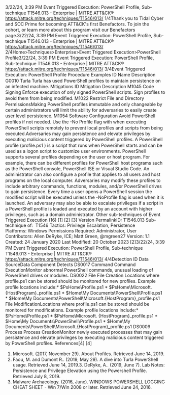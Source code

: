 3/22/24, 3:39 PM Event Triggered Execution: PowerShell Proﬁle, Sub-technique T1546.013 - Enterprise | MITRE ATT&CK®
https://attack.mitre.org/techniques/T1546/013/ 1/4Thank you to Tidal Cyber and SOC Prime for becoming ATT&CK's ﬁrst Benefactors. To join the cohort, or learn more about this program visit our
Benefactors page.3/22/24, 3:39 PM Event Triggered Execution: PowerShell Proﬁle, Sub-technique T1546.013 - Enterprise | MITRE ATT&CK®
https://attack.mitre.org/techniques/T1546/013/ 2/4Home>Techniques>Enterprise>Event Triggered Execution>PowerShell Proﬁle3/22/24, 3:39 PM Event Triggered Execution: PowerShell Proﬁle, Sub-technique T1546.013 - Enterprise | MITRE ATT&CK®
https://attack.mitre.org/techniques/T1546/013/ 3/4Event Triggered Execution: PowerShell Proﬁle
Procedure Examples
ID Name Description
G0010 Turla Turla has used PowerShell proﬁles to maintain persistence on an infected machine.
Mitigations
ID Mitigation Description
M1045 Code Signing Enforce execution of only signed PowerShell scripts. Sign proﬁles to avoid them from being
modiﬁed.
M1022 Restrict File and Directory
PermissionsMaking PowerShell proﬁles immutable and only changeable by certain administrators will limit
the ability for adversaries to easily create user level persistence.
M1054 Software Conﬁguration Avoid PowerShell proﬁles if not needed. Use the -No Proﬁle ﬂag with when executing PowerShell
scripts remotely to prevent local proﬁles and scripts from being executed.Adversaries may gain persistence and elevate privileges by executing malicious content triggered by PowerShell proﬁles. A PowerShell
proﬁle (profile.ps1 ) is a script that runs when PowerShell starts and can be used as a logon script to customize user environments.
PowerShell supports several proﬁles depending on the user or host program. For example, there can be different proﬁles for PowerShell host
programs such as the PowerShell console, PowerShell ISE or Visual Studio Code. An administrator can also conﬁgure a proﬁle that applies
to all users and host programs on the local computer. 
Adversaries may modify these proﬁles to include arbitrary commands, functions, modules, and/or PowerShell drives to gain persistence.
Every time a user opens a PowerShell session the modiﬁed script will be executed unless the -NoProfile ﬂag is used when it is launched. 
An adversary may also be able to escalate privileges if a script in a PowerShell proﬁle is loaded and executed by an account with higher
privileges, such as a domain administrator. Other sub-techniques of Event Triggered Execution (16)
[1]
[2]
[3]
Version PermalinkID: T1546.013
Sub-technique of:  T1546
 
Tactics: Privilege Escalation, Persistence
 
Platforms: Windows
 
Permissions Required: Administrator, User
Contributors: Allen DeRyke, ICE; Matt Green, @mgreen27
Version: 1.1
Created: 24 January 2020
Last Modiﬁed: 20 October 2023
[2]3/22/24, 3:39 PM Event Triggered Execution: PowerShell Proﬁle, Sub-technique T1546.013 - Enterprise | MITRE ATT&CK®
https://attack.mitre.org/techniques/T1546/013/ 4/4Detection
ID Data SourceData Component Detects
DS0017 Command Command
ExecutionMonitor abnormal PowerShell commands, unusual loading of PowerShell drives or modules.
DS0022 File File Creation Locations where profile.ps1 can be stored should be monitored for new proﬁles. 
Example proﬁle locations include:\* $PsHome\Profile.ps1 \* $PsHome\Microsoft.
{HostProgram}\_profile.ps1 \* $Home\My Documents\PowerShell\Profile.ps1 \* $Home\My
Documents\PowerShell\Microsoft.{HostProgram}\_profile.ps1
File
ModiﬁcationLocations where profile.ps1 can be stored should be monitored for modiﬁcations. 
Example proﬁle locations include:\* $PsHome\Profile.ps1 \* $PsHome\Microsoft.
{HostProgram}\_profile.ps1 \* $Home\My Documents\PowerShell\Profile.ps1 \* $Home\My
Documents\PowerShell\Microsoft.{HostProgram}\_profile.ps1
DS0009 Process Process
CreationMonitor newly executed processes that may gain persistence and elevate privileges by
executing malicious content triggered by PowerShell proﬁles.
References[4]
[4]
1. Microsoft. (2017, November 29). About Proﬁles. Retrieved
June 14, 2019.
2. Faou, M. and Dumont R.. (2019, May 29). A dive into Turla
PowerShell usage. Retrieved June 14, 2019.3. DeRyke, A.. (2019, June 7). Lab Notes: Persistence and
Privilege Elevation using the Powershell Proﬁle. Retrieved July
8, 2019.
4. Malware Archaeology. (2016, June). WINDOWS POWERSHELL
LOGGING CHEAT SHEET - Win 7/Win 2008 or later. Retrieved
June 24, 2016.